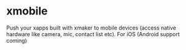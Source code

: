xmobile
=======

Push your xapps built with xmaker to mobile devices (access native hardware like camera, mic, contact list etc). For iOS (Android support coming)